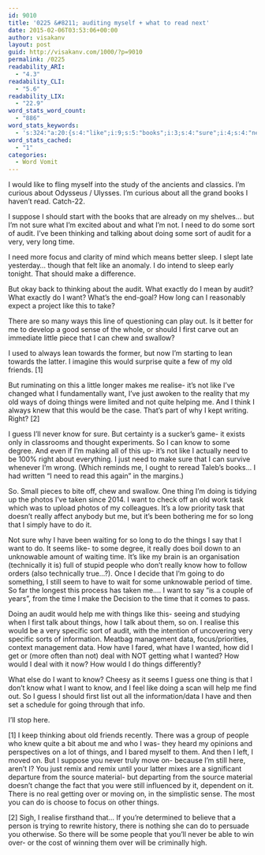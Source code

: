 ```yaml
---
id: 9010
title: '0225 &#8211; auditing myself + what to read next'
date: 2015-02-06T03:53:06+00:00
author: visakanv
layout: post
guid: http://visakanv.com/1000/?p=9010
permalink: /0225
readability_ARI:
  - "4.3"
readability_CLI:
  - "5.6"
readability_LIX:
  - "22.9"
word_stats_word_count:
  - "886"
word_stats_keywords:
  - 's:324:"a:20:{s:4:"like";i:9;s:5:"books";i:3;s:4:"sure";i:4;s:4:"need";i:5;s:4:"sort";i:3;s:5:"audit";i:6;s:8:"thinking";i:3;s:4:"long";i:4;s:4:"time";i:5;s:5:"focus";i:3;s:4:"make";i:3;s:4:"want";i:7;s:7:"realise";i:3;s:4:"just";i:3;s:6:"things";i:7;s:5:"guess";i:3;s:4:"know";i:6;s:6:"really";i:3;s:6:"people";i:3;s:4:"data";i:3;}";'
word_stats_cached:
  - "1"
categories:
  - Word Vomit
---
```

I would like to fling myself into the study of the ancients and classics. I&#8217;m curious about Odysseus / Ulysses. I&#8217;m curious about all the grand books I haven&#8217;t read. Catch-22.

I suppose I should start with the books that are already on my shelves&#8230; but I&#8217;m not sure what I&#8217;m excited about and what I&#8217;m not. I need to do some sort of audit. I&#8217;ve been thinking and talking about doing some sort of audit for a very, very long time.

I need more focus and clarity of mind which means better sleep. I slept late yesterday&#8230; though that felt like an anomaly. I do intend to sleep early tonight. That should make a difference.
  
But okay back to thinking about the audit. What exactly do I mean by audit? What exactly do I want? What&#8217;s the end-goal? How long can I reasonably expect a project like this to take?

There are so many ways this line of questioning can play out. Is it better for me to develop a good sense of the whole, or should I first carve out an immediate little piece that I can chew and swallow?

I used to always lean towards the former, but now I&#8217;m starting to lean towards the latter. I imagine this would surprise quite a few of my old friends. [1]

But ruminating on this a little longer makes me realise- it&#8217;s not like I&#8217;ve changed what I fundamentally want, I&#8217;ve just awoken to the reality that my old ways of doing things were limited and not quite helping me. And I think I always knew that this would be the case. That&#8217;s part of why I kept writing. Right? [2]

I guess I&#8217;ll never know for sure. But certainty is a sucker&#8217;s game- it exists only in classrooms and thought experiments. So I can know to some degree. And even if I&#8217;m making all of this up- it&#8217;s not like I actually need to be 100% right about everything. I just need to make sure that I can survive whenever I&#8217;m wrong. (Which reminds me, I ought to reread Taleb&#8217;s books&#8230; I had written &#8220;I need to read this again&#8221; in the margins.)

So. Small pieces to bite off, chew and swallow. One thing I&#8217;m doing is tidying up the photos I&#8217;ve taken since 2014. I want to check off an old work task which was to upload photos of my colleagues. It&#8217;s a low priority task that doesn&#8217;t really affect anybody but me, but it&#8217;s been bothering me for so long that I simply have to do it.

Not sure why I have been waiting for so long to do the things I say that I want to do. It seems like- to some degree, it really does boil down to an unknowable amount of waiting time. It&#8217;s like my brain is an organisation (technically it is) full of stupid people who don&#8217;t really know how to follow orders (also technically true&#8230;?). Once I decide that I&#8217;m going to do something, I still seem to have to wait for some unknowable period of time. So far the longest this process has taken me&#8230;. I want to say &#8220;is a couple of years&#8221;, from the time I make the Decision to the time that it comes to pass.

Doing an audit would help me with things like this- seeing and studying when I first talk about things, how I talk about them, so on. I realise this would be a very specific sort of audit, with the intention of uncovering very specific sorts of information. Meatbag management data, focus/priorities, context management data. How have I fared, what have I wanted, how did I get or (more often than not) deal with NOT getting what I wanted? How would I deal with it now? How would I do things differently?

What else do I want to know? Cheesy as it seems I guess one thing is that I don&#8217;t know what I want to know, and I feel like doing a scan will help me find out. So I guess I should first list out all the information/data I have and then set a schedule for going through that info.

I&#8217;ll stop here.

[1] I keep thinking about old friends recently. There was a group of people who knew quite a bit about me and who I was- they heard my opinions and perspectives on a lot of things, and I bared myself to them. And then I left, I moved on. But I suppose you never truly move on- because I&#8217;m still here, aren&#8217;t I? You just remix and remix until your latter mixes are a significant departure from the source material- but departing from the source material doesn&#8217;t change the fact that you were still influenced by it, dependent on it. There is no real getting over or moving on, in the simplistic sense. The most you can do is choose to focus on other things.

[2] Sigh, I realise firsthand that&#8230; If you&#8217;re determined to believe that a person is trying to rewrite history, there is nothing she can do to persuade you otherwise. So there will be some people that you&#8217;ll never be able to win over- or the cost of winning them over will be criminally high.